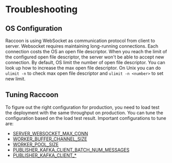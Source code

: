 # Troubleshooting

## OS Configuration
Raccoon is using WebSocket as communication protocol from client to server. Websocket requires maintaining long-running connections. Each connection costs the OS an open file descriptor. When you reach the limit of the configured open file descriptor, the server won't be able to accept new connection. By default, OS limit the number of open file descriptor. You can look up how to increase the max open file descriptor. On Unix you can do `ulimit -n` to check max open file descriptor and `ulimit -n <number>` to set new limit.

## Tuning Raccoon
To figure out the right configuration for production, you need to load test the deployment with the same throughput on production. You can tune the configuration based on the load test result. Important configurations to tune are: 
- [SERVER_WEBSOCKET_MAX_CONN](../reference/configuration.md#Server#SERVER_WEBSOCKET_MAX_CONN)
- [WORKER_BUFFER_CHANNEL_SIZE](../reference/configuration.md#Worker#WORKER_BUFFER_CHANNEL_SIZE)
- [WORKER_POOL_SIZE](../reference/configuration.md#Worker#WORKER_POOL_SIZE)
- [PUBLISHER_KAFKA_CLIENT_BATCH_NUM_MESSAGES](https://github.com/edenhill/librdkafka/blob/master/CONFIGURATION.md)
- [PUBLISHER_KAFKA_CLIENT_*](../reference/configuration.md#Publisher#PUBLISHER_KAFKA_CLIENT_*)
